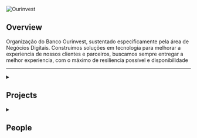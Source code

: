 ![Ourinvest](https://user-images.githubusercontent.com/100213910/185933007-39866608-8cbc-4f50-91fc-90e8c3cfcb91.png)

## Overview

Organização do Banco Ourinvest, sustentado especificamente pela área de Negócios Digitais. Construimos soluções em tecnologia para melhorar a experiencia de nossos clientes e parceiros, buscamos sempre entregar a melhor experiencia, com o máximo de resiliencia possível e disponibilidade

---

<details><summary><h2>Projects</h2></summary>
<p>
  <details><summary><h3>Exchange</h3></summary>
  <p>
  
  ## Trader
  
  ![image](https://user-images.githubusercontent.com/100213910/185973849-8507f3fe-a59e-4aaa-b54b-bee3f9d84774.png)
  
  Plataforma para corretoras realizarem multiplas operações de câmbio, tais como compra de papel moeda, CCME e compra de ouro.

  <p>
  </details>
  <details><summary><h3>Credit</h3></summary>
  <p>
  
  ## SGA
  
  ![Frame 2](https://user-images.githubusercontent.com/100213910/186756967-6ed8dba9-8a85-4ea3-babf-3683eafccf9e.png)
  
  Esteira completa para inserção de CNAB, processamento de titúlo, avaliação da CERC entre outras integrações
  
  <p>
  </details>
<p>
</details>


<details><summary><h2>People</h2></summary>
<p>

| Backend |  Frontend | Infra |
| :---: | :---: | :---: |
| Bruno Hassan Mouazzem | Arthur Bruno Barbosa de Freitas | Dhennon Martins |
| Conrado Lourenço Silva | Erick Zen | Diego Felfeli |
| Gabriel Bonani Machado | Erick Karl | Rodolfo Santana |
| Guilherme Campiani | Gabriel de Barros Pontes | |
| Juliana Marchi | Hugo Bentivegna | |
| Juliane Moraes Vianna | Richard Netto | |
| Leonardo Beretta | Talitha Ribeiro Rodrigues | |
| Letícia Oliveira | | |
| Lucas Carignato | | |
| Raphael Oliveira | | |

<p>
</details>
